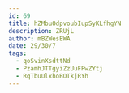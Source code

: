 ```yaml
---
id: 69
title: hZMbuOdpvoubIupSyKLfhgYN
description: ZRUjL
author: mBZWesEWA
date: 29/30/7
tags:
  - qoSvinXsdttNd
  - PzamhJTTgyiZzUuFPwZYtj
  - RqTbuUlxhoBOTkjRYh
---
```

